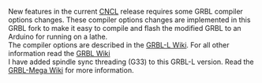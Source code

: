 New features in the current [CNCL](https://www.microsoft.com/store/apps/9P42TB5T697H) release requires some GRBL compiler options changes. These compiler options changes are implemented in this GRBL fork to make it easy to compile and flash the modified GRBL to an Arduino for running on a lathe.  
The compiler options are described in the [GRBL-L Wiki](https://github.com/HuubBuis/grbl-L/wiki). For all other information read the [GRBL Wiki](https://github.com/gnea/grbl/wiki)  
I have added spindle sync threading (G33) to this GRBL-L version. Read the [GRBL-Mega Wiki](https://github.com/HuubBuis/grbl-L-Mega/wiki) for more information.
